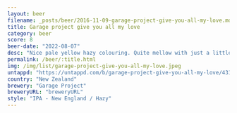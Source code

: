 ```yaml
---
layout: beer
filename: _posts/beer/2016-11-09-garage-project-give-you-all-my-love.md
title: Garage project give you all my love
category: beer
score: 8
beer-date: "2022-08-07"
desc: "Nice pale yellow hazy colouring. Quite mellow with just a little extra tang. A relaxing beverage"
permalink: /beer/:title.html
img: /img/list/garage-project-give-you-all-my-love.jpeg
untappd: "https://untappd.com/b/garage-project-give-you-all-my-love/4313923"
country: "New Zealand"
brewery: "Garage Project"
breweryURL: "breweryURL"
style: "IPA - New England / Hazy"
---
```


